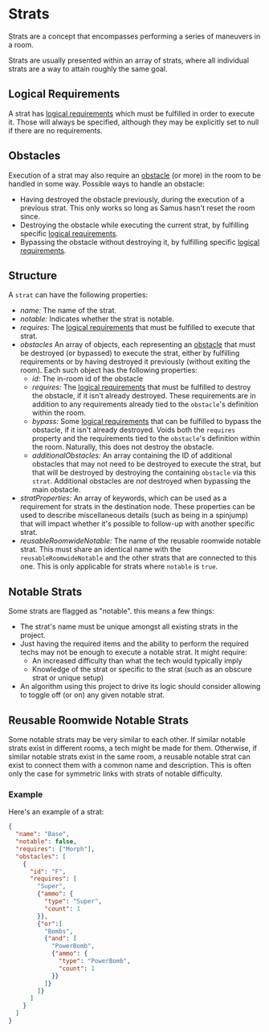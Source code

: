 # Strats
Strats are a concept that encompasses performing a series of maneuvers in a room.

Strats are usually presented within an array of strats, where all individual strats are a way to attain roughly the same goal.

## Logical Requirements

A strat has [logical requirements](logicalRequirements.md) which must be fulfilled in order to execute it. Those will always be specified, although they may be explicitly set to null if there are no requirements.

## Obstacles

Execution of a strat may also require an [obstacle](region/region-readme.md#obstacles) (or more) in the room to be handled in some way. Possible ways to handle an obstacle:
 * Having destroyed the obstacle previously, during the execution of a previous strat. This only works so long as Samus hasn't reset the room since.
 * Destroying the obstacle while executing the current strat, by fulfilling specific [logical requirements](logicalRequirements.md).
 * Bypassing the obstacle without destroying it, by fulfilling specific [logical requirements](logicalRequirements.md).

## Structure

A `strat` can have the following properties:
  * _name:_ The name of the strat.
  * _notable:_ Indicates whether the strat is notable.
  * _requires:_ The [logical requirements](logicalRequirements.md) that must be fulfilled to execute that strat.
  * _obstacles_ An array of objects, each representing an [obstacle](region/region-readme.md#obstacles) that must be destroyed (or bypassed) to execute the strat, either by fulfilling requirements or by having destroyed it previously (without exiting the room). Each such object has the following properties:
    * _id:_ The in-room id of the obstacle
    * _requires:_ The [logical requirements](logicalRequirements.md) that must be fulfilled to destroy the obstacle, if it isn't already destroyed. These requirements are in addition to any requirements already tied to the `obstacle`'s definition within the room.
    * _bypass:_ Some [logical requirements](logicalRequirements.md) that can be fulfilled to bypass the obstacle, if it isn't already destroyed. Voids both the `requires` property and the requirements tied to the `obstacle`'s definition within the room. Naturally, this does not destroy the obstacle.
    * _additionalObstacles:_ An array containing the ID of additional obstacles that may not need to be destroyed to execute the strat, but that will be destroyed by destroying the containing `obstacle` via this `strat`. Additional obstacles are _not_ destroyed when bypassing the main obstacle.
  * _stratProperties:_ An array of keywords, which can be used as a requirement for strats in the destination node. These properties can be used to describe miscellaneous details (such as being in a spinjump) that will impact whether it's possible to follow-up with another specific strat.
  * _reusableRoomwideNotable:_ The name of the reusable roomwide notable strat. This must share an identical name with the `reusableRoomwideNotable` and the other strats that are connected to this one. This is only applicable for strats where `notable` is `true`.

## Notable Strats

Some strats are flagged as "notable". this means a few things:
  * The strat's name must be unique amongst all existing strats in the project.
  * Just having the required items and the ability to perform the required techs may not be enough to execute a notable strat. It might require:
    * An increased difficulty than what the tech would typically imply
    * Knowledge of the strat or specific to the strat (such as an obscure strat or unique setup)
  * An algorithm using this project to drive its logic should consider allowing to toggle off (or on) any given notable strat.

## Reusable Roomwide Notable Strats

Some notable strats may be very similar to each other. If similar notable strats exist in different rooms, a tech might be made for them. Otherwise, if similar notable strats exist in the same room, a reusable notable strat can exist to connect them with a common name and description. This is often only the case for symmetric links with strats of notable difficulty. 

### Example

Here's an example of a strat:

```json
{
  "name": "Base",
  "notable": false,
  "requires": ["Morph"],
  "obstacles": [
    {
      "id": "F",
      "requires": [
        "Super",
        {"ammo": {
          "type": "Super",
          "count": 1
        }},
        {"or":[
          "Bombs",
          {"and": [
            "PowerBomb",
            {"ammo": {
              "type": "PowerBomb",
              "count": 1
            }}
          ]}
        ]}
      ]
    }
  ]
}
```
